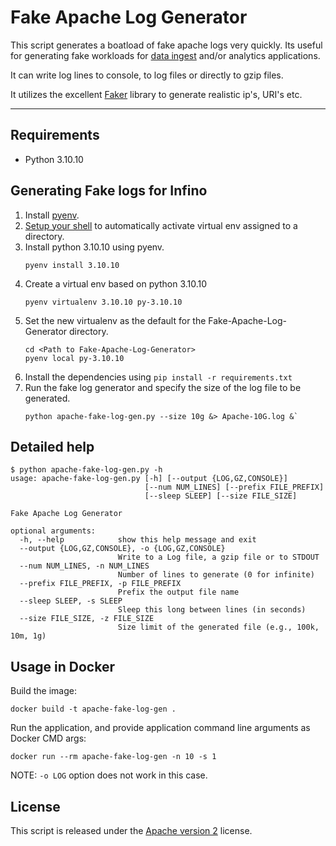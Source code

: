 # Fake Apache Log Generator

This script generates a boatload of fake apache logs very quickly. Its useful for generating fake workloads for [data ingest](http://github.com/streamsets/datacollector) and/or analytics applications.

It can write log lines to console, to log files or directly to gzip files.

It utilizes the excellent [Faker](https://github.com/joke2k/faker/) library to generate realistic ip's, URI's etc.

***

## Requirements
* Python 3.10.10

## Generating Fake logs for Infino
1. Install [pyenv](https://github.com/pyenv/pyenv?tab=readme-ov-file#installation).
2. [Setup your shell](https://github.com/pyenv/pyenv?tab=readme-ov-file#set-up-your-shell-environment-for-pyenv) to automatically activate virtual env assigned to a directory.
2. Install python 3.10.10 using pyenv.
   ```
   pyenv install 3.10.10
   ```
3. Create a virtual env based on python 3.10.10
   ```
   pyenv virtualenv 3.10.10 py-3.10.10
   ```
4. Set the new virtualenv as the default for the Fake-Apache-Log-Generator directory.
   ```
   cd <Path to Fake-Apache-Log-Generator>
   pyenv local py-3.10.10
   ```
5. Install the dependencies using `pip install -r requirements.txt`
6. Run the fake log generator and specify the size of the log file to be generated.
   ```
   python apache-fake-log-gen.py --size 10g &> Apache-10G.log &`
   ```


## Detailed help
```
$ python apache-fake-log-gen.py -h
usage: apache-fake-log-gen.py [-h] [--output {LOG,GZ,CONSOLE}]
                              [--num NUM_LINES] [--prefix FILE_PREFIX]
                              [--sleep SLEEP] [--size FILE_SIZE]

Fake Apache Log Generator

optional arguments:
  -h, --help            show this help message and exit
  --output {LOG,GZ,CONSOLE}, -o {LOG,GZ,CONSOLE}
                        Write to a Log file, a gzip file or to STDOUT
  --num NUM_LINES, -n NUM_LINES
                        Number of lines to generate (0 for infinite)
  --prefix FILE_PREFIX, -p FILE_PREFIX
                        Prefix the output file name
  --sleep SLEEP, -s SLEEP
                        Sleep this long between lines (in seconds)
  --size FILE_SIZE, -z FILE_SIZE
                        Size limit of the generated file (e.g., 100k, 10m, 1g)
```

## Usage in Docker

Build the image:
```
docker build -t apache-fake-log-gen .
```

Run the application, and provide application command line arguments as Docker CMD args:
```
docker run --rm apache-fake-log-gen -n 10 -s 1
```
NOTE: `-o LOG` option does not work in this case.

## License
This script is released under the [Apache version 2](LICENSE) license.
